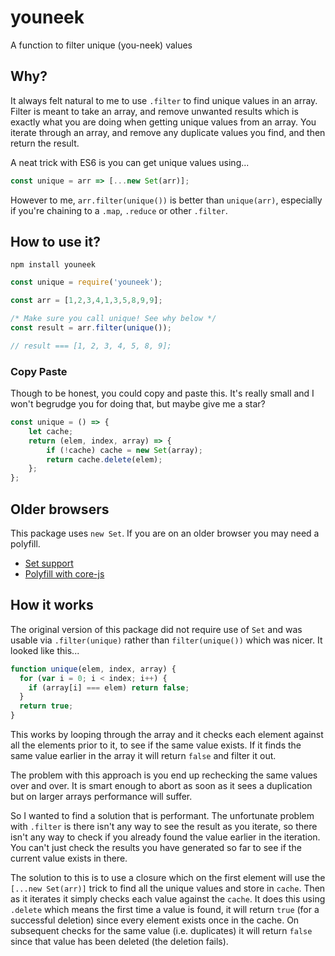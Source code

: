 # youneek

A function to filter unique (you-neek) values

## Why?

It always felt natural to me to use `.filter` to find unique values in an array. Filter is meant to take an array, and remove unwanted results which is exactly what you are doing when getting unique values from an array. You iterate through an array, and remove any duplicate values you find, and then return the result.

A neat trick with ES6 is you can get unique values using...

```js
const unique = arr => [...new Set(arr)];
```

However to me, `arr.filter(unique())` is better than `unique(arr)`, especially if you're chaining to a `.map`, `.reduce` or other `.filter`.

## How to use it?

`npm install youneek`

```js
const unique = require('youneek');

const arr = [1,2,3,4,1,3,5,8,9,9];

/* Make sure you call unique! See why below */
const result = arr.filter(unique());

// result === [1, 2, 3, 4, 5, 8, 9];
```

### Copy Paste

Though to be honest, you could copy and paste this. It's really small and I won't begrudge you for doing that, but maybe give me a star?

```js
const unique = () => {
    let cache;  
    return (elem, index, array) => {
        if (!cache) cache = new Set(array);
        return cache.delete(elem);
    };
};
```
## Older browsers

This package uses `new Set`. If you are on an older browser you may need a polyfill.

* [Set support](https://kangax.github.io/compat-table/es6/#test-Set)
* [Polyfill with core-js](https://github.com/zloirock/core-js)

## How it works

The original version of this package did not require use of `Set` and was usable via `.filter(unique)` rather than `filter(unique())` which was nicer. It looked like this...

```js
function unique(elem, index, array) {
  for (var i = 0; i < index; i++) {
    if (array[i] === elem) return false;
  }
  return true;
}
```

This works by looping through the array and it checks each element against all the elements prior to it, to see if the same value exists. If it finds the same value earlier in the array it will return `false` and filter it out.

The problem with this approach is you end up rechecking the same values over and over. It is smart enough to abort as soon as it sees a duplication but on larger arrays performance will suffer.

So I wanted to find a solution that is performant. The unfortunate problem with `.filter` is there isn't any way to see the result as you iterate, so there isn't any way to check if you already found the value earlier in the iteration. You can't just check the results you have generated so far to see if the current value exists in there.

The solution to this is to use a closure which on the first element will use the `[...new Set(arr)]` trick to find all the unique values and store in `cache`. Then as it iterates it simply checks each value against the `cache`. It does this using `.delete` which means the first time a value is found, it will return `true` (for a successful deletion) since every element exists once in the cache. On subsequent checks for the same value (i.e. duplicates) it will return `false` since that value has been deleted (the deletion fails).
